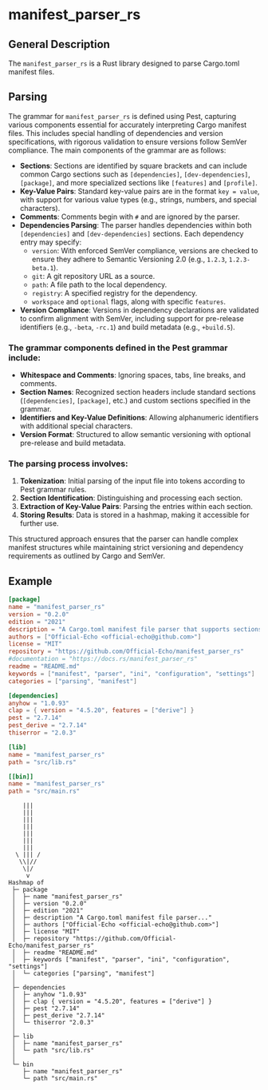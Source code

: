 # manifest_parser_rs

## General Description
The `manifest_parser_rs` is a Rust library designed to parse Cargo.toml manifest files.

## Parsing 

The grammar for `manifest_parser_rs` is defined using Pest, capturing various components essential for accurately interpreting Cargo manifest files. This includes special handling of dependencies and version specifications, with rigorous validation to ensure versions follow SemVer compliance. The main components of the grammar are as follows:

- **Sections**: Sections are identified by square brackets and can include common Cargo sections such as `[dependencies]`, `[dev-dependencies]`, `[package]`, and more specialized sections like `[features]` and `[profile]`.
- **Key-Value Pairs**: Standard key-value pairs are in the format `key = value`, with support for various value types (e.g., strings, numbers, and special characters).
- **Comments**: Comments begin with `#` and are ignored by the parser.
- **Dependencies Parsing**: The parser handles dependencies within both `[dependencies]` and `[dev-dependencies]` sections. Each dependency entry may specify:
  - `version`: With enforced SemVer compliance, versions are checked to ensure they adhere to Semantic Versioning 2.0 (e.g., `1.2.3`, `1.2.3-beta.1`).
  - `git`: A git repository URL as a source.
  - `path`: A file path to the local dependency.
  - `registry`: A specified registry for the dependency.
  - `workspace` and `optional` flags, along with specific `features`.
- **Version Compliance**: Versions in dependency declarations are validated to confirm alignment with SemVer, including support for pre-release identifiers (e.g., `-beta`, `-rc.1`) and build metadata (e.g., `+build.5`).

### The grammar components defined in the Pest grammar include:

- **Whitespace and Comments**: Ignoring spaces, tabs, line breaks, and comments.
- **Section Names**: Recognized section headers include standard sections (`[dependencies]`, `[package]`, etc.) and custom sections specified in the grammar.
- **Identifiers and Key-Value Definitions**: Allowing alphanumeric identifiers with additional special characters.
- **Version Format**: Structured to allow semantic versioning with optional pre-release and build metadata.
  
### The parsing process involves:
1. **Tokenization**: Initial parsing of the input file into tokens according to Pest grammar rules.
2. **Section Identification**: Distinguishing and processing each section.
3. **Extraction of Key-Value Pairs**: Parsing the entries within each section.
4. **Storing Results**: Data is stored in a hashmap, making it accessible for further use.

This structured approach ensures that the parser can handle complex manifest structures while maintaining strict versioning and dependency requirements as outlined by Cargo and SemVer.

## Example

```toml
[package]
name = "manifest_parser_rs"
version = "0.2.0"
edition = "2021"
description = "A Cargo.toml manifest file parser that supports sections and key-value pairs"
authors = ["Official-Echo <official-echo@github.com>"]
license = "MIT"
repository = "https://github.com/Official-Echo/manifest_parser_rs"
#documentation = "https://docs.rs/manifest_parser_rs"
readme = "README.md"
keywords = ["manifest", "parser", "ini", "configuration", "settings"]
categories = ["parsing", "manifest"]

[dependencies]
anyhow = "1.0.93"
clap = { version = "4.5.20", features = ["derive"] }
pest = "2.7.14"
pest_derive = "2.7.14"
thiserror = "2.0.3"

[lib]
name = "manifest_parser_rs"
path = "src/lib.rs"

[[bin]]
name = "manifest_parser_rs"
path = "src/main.rs"

```
```text
	|||  
	|||  
	|||  
	|||  
	|||  
	|||  
	|||  
  \	||| /
   \\|//  
	\|/  
	 v  
Hashmap of 
 ├─ package
 │  ├─ name "manifest_parser_rs"
 │  ├─ version "0.2.0"
 │  ├─ edition "2021"
 │  ├─ description "A Cargo.toml manifest file parser..."
 │  ├─ authors ["Official-Echo <official-echo@github.com>"]
 │  ├─ license "MIT"
 │  ├─ repository "https://github.com/Official-Echo/manifest_parser_rs"
 │  ├─ readme "README.md"
 │  ├─ keywords ["manifest", "parser", "ini", "configuration", "settings"]
 │  └─ categories ["parsing", "manifest"]
 │
 ├─ dependencies
 │  ├─ anyhow "1.0.93"
 │  ├─ clap { version = "4.5.20", features = ["derive"] }
 │  ├─ pest "2.7.14"
 │  ├─ pest_derive "2.7.14"
 │  └─ thiserror "2.0.3"
 │
 ├─ lib
 │  ├─ name "manifest_parser_rs"
 │  └─ path "src/lib.rs"
 │
 └─ bin
    ├─ name "manifest_parser_rs"
    └─ path "src/main.rs"
 ```